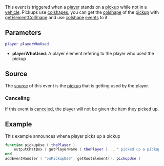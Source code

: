 This event is triggered when a [player](/player.md "wikilink") stands on a [pickup](/pickup.md "wikilink") while not in a [vehicle](/vehicle.md "wikilink"). Pickups use [colshapes](/colshape.md "wikilink"), you can get the [colshape](/colshape.md "wikilink") of the [pickup](/pickup.md "wikilink") with [getElementColShape](/getElementColShape.md "wikilink") and use [colshape](/colshape.md "wikilink") [events](/event.md "wikilink") to it

Parameters
----------

``` lua
player playerWhoUsed
```

-   **playerWhoUsed**: A player element refering to the player who used the pickup

Source
------

The [source](/event_system#Event_source.md "wikilink") of this event is the [pickup](/pickup.md "wikilink") that is getting used by the player.

### Canceling

If this event is [canceled](/Event_system_#Canceling.md "wikilink"), the player will not be given the item they picked up.

Example
-------

This example announces whena player picks up a pickup

``` lua
function pickupUse ( thePlayer )
    outputChatBox ( getPlayerName ( thePlayer ) .. " picked up a pickup!" )
end
addEventHandler ( "onPickupUse", getRootElement(), pickupUse )
```
